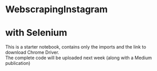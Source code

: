 # WebscrapingInstagram

# with Selenium
<p>
This is a starter notebook, contains only the imports and the link to download Chrome Driver.
<br>
The complete code will be uploaded next week (along with a Medium publication)
